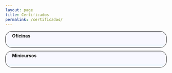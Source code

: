 ```yaml
---
layout: page
title: Certificados
permalink: /certificados/
---
```



<style>
            .expansivel {
            height: 50px; /* Defina a altura inicial da div */
        overflow: hidden; /* Esconda o conteúdo extra */
        border: 1px solid black;
        transition: height 0.3s; /* Adicione uma transição suave de altura */
        background-color: #F8F8FF;
        border-radius: 20px;
        margin-top:10px;
        margin-bottom:10px;
        
}

.expansivel:hover {
           background-color: #DCDCDC;
        
}



.conteudo-expansivel {
  display: flex; /* Inicialmente, o conteúdo está oculto */
  flex-direction:column;
  background-color:#F0F8FF;
  
}
.detalhes{
    border-bottom: 1px solid black;
    padding: 20px;
    
}
.titulo-conteudo{
    margin-left:20px;
    margin-top:5px;
}
        </style>

<div class="expansivel" id="div-terca-1" onclick="expandirDiv('div-terca-1')">
        <h4 class="titulo-conteudo">Oficinas</h4>
        <div class="conteudo-expansivel">
            <div class="detalhes">
          <h4>ANSIEDADE NA CONSTRUÇÃO DA RESILIÊNCIA EMOCIONAL</h4>
            <p><a href="https://drive.google.com/drive/folders/1fSipaMRkd4tQ7TkT_etMrnq6aLpv5LhN?usp=sharing" target="_blank">Link dos certificados</a></p>
            <h4>Título:</h4>
            <p>Link dos certificados</p>
        </div>
        
                                                   
</div>
      </div>

<div class="expansivel" id="div-terca-2" onclick="expandirDiv('div-terca-2')">
        <h4 class="titulo-conteudo">Minicursos</h4>
        <div class="conteudo-expansivel">
            
<div class="detalhes">
                <h4 >AS TECNOLOGIAS NECESSARIAS PARA O MERCADO DE TRABALHO</h4>
                  <p><a href="https://drive.google.com/drive/folders/1xcD24YuLVhZOlpCpweZAsF11HwAwppCW?usp=sharing" target="_blank">Link dos certificados</a></p>
                  <h4 >Descrição: 2</h4>
                  <p>uma descrição aqui 2</p>
              </div>
              
                        
</div>
</div>




<script>
        
        function expandirDiv(id) {
            
  var div = document.getElementById(id);
  var conteudo = div.querySelector(".conteudo-expansivel");
  if(div.style.height==""){
    div.style.height="50px";
  }
  
  if (div.style.height === "50px") {
    div.style.height = "200px"; // Ajuste a altura desejada ao expandir
    conteudo.style.display = "flex"; // Exibe o conteúdo ao expandir
  } else {
    div.style.height = "50px"; // Volte à altura inicial ao recolher
    conteudo.style.display = "none"; // Oculta o conteúdo ao recolher
  }
}
      </script>
